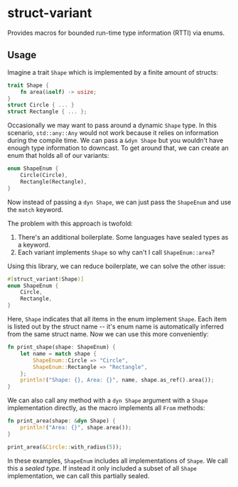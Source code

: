 # struct-variant
Provides macros for bounded run-time type information (RTTI) via enums.

## Usage
Imagine a trait `Shape` which is implemented by a finite amount of structs:
```rust
trait Shape {
	fn area(&self) -> usize;
}
struct Circle { ... }
struct Rectangle { ... };
```

Occasionally we may want to pass around a dynamic `Shape` type. In this scenario, `std::any::Any` would not work because it relies on information during the compile time. We can pass a `&dyn Shape` but you wouldn't have enough type information to downcast. To get around that, we can create an enum that holds all of our variants:
```rust
enum ShapeEnum {
	Circle(Circle),
	Rectangle(Rectangle),
}
```

Now instead of passing a `dyn Shape`, we can just pass the `ShapeEnum` and use the `match` keyword.

The problem with this approach is twofold:
1. There's an additional boilerplate. Some languages have sealed types as a keyword.
2. Each variant implements `Shape` so why can't I call `ShapeEnum::area`?

Using this library, we can reduce boilerplate, we can solve the other issue:
```rust
#[struct_variant(Shape)]
enum ShapeEnum {
    Circle,
    Rectangle,
}
```

Here, `Shape` indicates that all items in the enum implement `Shape`. Each item is listed out by the struct name -- it's enum name is automatically inferred from the same struct name. Now we can use this more conveniently:

```rust
fn print_shape(shape: ShapeEnum) {
	let name = match shape {
		ShapeEnum::Circle => "Circle",
		ShapeEnum::Rectangle => "Rectangle",
	};
	println!("Shape: {}, Area: {}", name, shape.as_ref().area());
}
```

We can also call any method with a `dyn Shape` argument with a `Shape` implementation directly, as the macro implements all `From` methods:
```rust
fn print_area(shape: &dyn Shape) {
    println!("Area: {}", shape.area());
}

print_area(&Circle::with_radius(5));
```

In these examples, `ShapeEnum` includes all implementations of `Shape`. We call this a _sealed type_. If instead it only included a subset of all `Shape` implementation, we can call this partially sealed.
